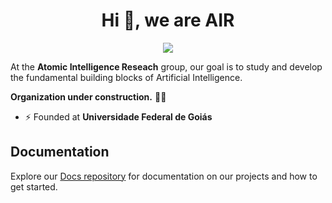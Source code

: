 <h1 align="center">Hi 👋, we are AIR</h1>

<div align="center">
  <img src="https://github.com/AIR-UFG/.github/assets/22282704/4b71a886-2ecb-4879-993e-c936803260c3"/>
</div>

At the **Atomic Intelligence Reseach** group, our goal is to study and develop the fundamental building blocks of Artificial Intelligence.

**Organization under construction.** 👷🚧

- ⚡ Founded at **Universidade Federal de Goiás**

## Documentation
Explore our [Docs repository](https://github.com/AIR-UFG/docs) for documentation on our projects and how to get started.
